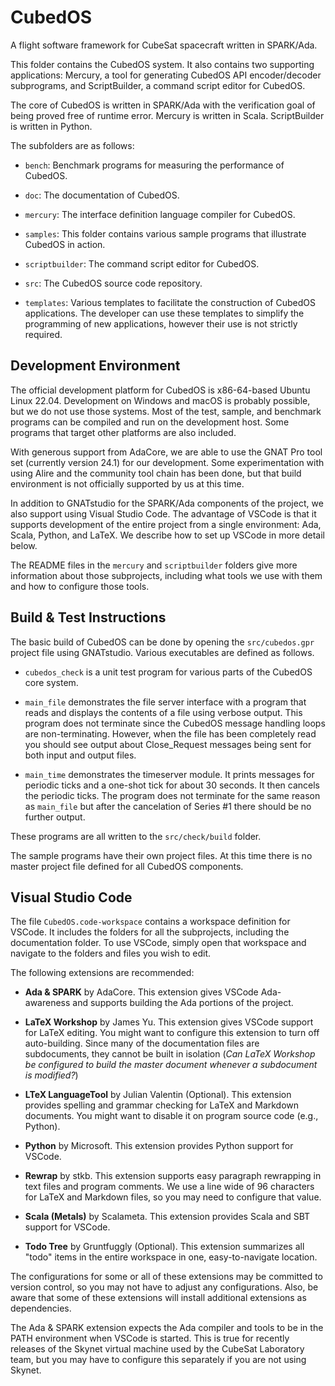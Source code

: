 
CubedOS
=======

A flight software framework for CubeSat spacecraft written in SPARK/Ada.

This folder contains the CubedOS system. It also contains two supporting applications: Mercury,
a tool for generating CubedOS API encoder/decoder subprograms, and ScriptBuilder, a command
script editor for CubedOS.

The core of CubedOS is written in SPARK/Ada with the verification goal of being proved free of
runtime error. Mercury is written in Scala. ScriptBuilder is written in Python.

The subfolders are as follows:

+ `bench`: Benchmark programs for measuring the performance of CubedOS.

+ `doc`: The documentation of CubedOS.

+ `mercury`: The interface definition language compiler for CubedOS.

+ `samples`: This folder contains various sample programs that illustrate CubedOS in action.

+ `scriptbuilder`: The command script editor for CubedOS.

+ `src`: The CubedOS source code repository.

+ `templates`: Various templates to facilitate the construction of CubedOS applications. The
  developer can use these templates to simplify the programming of new applications, however
  their use is not strictly required.
  
  
Development Environment
-----------------------

The official development platform for CubedOS is x86-64-based Ubuntu Linux 22.04. Development on
Windows and macOS is probably possible, but we do not use those systems. Most of the test,
sample, and benchmark programs can be compiled and run on the development host. Some programs
that target other platforms are also included.

With generous support from AdaCore, we are able to use the GNAT Pro tool set (currently version
24.1) for our development. Some experimentation with using Alire and the community tool chain
has been done, but that build environment is not officially supported by us at this time.

In addition to GNATstudio for the SPARK/Ada components of the project, we also support using
Visual Studio Code. The advantage of VSCode is that it supports development of the entire
project from a single environment: Ada, Scala, Python, and LaTeX. We describe how to set up
VSCode in more detail below.

The README files in the `mercury` and `scriptbuilder` folders give more information about those
subprojects, including what tools we use with them and how to configure those tools.


Build & Test Instructions
-------------------------

The basic build of CubedOS can be done by opening the `src/cubedos.gpr` project file using
GNATstudio. Various executables are defined as follows.

+ `cubedos_check` is a unit test program for various parts of the CubedOS core system.

+ `main_file` demonstrates the file server interface with a program that reads and displays the
  contents of a file using verbose output. This program does not terminate since the CubedOS
  message handling loops are non-terminating. However, when the file has been completely read
  you should see output about Close_Request messages being sent for both input and output files.
  
+ `main_time` demonstrates the timeserver module. It prints messages for periodic ticks and
  a one-shot tick for about 30 seconds. It then cancels the periodic ticks. The program does not
  terminate for the same reason as `main_file` but after the cancelation of Series #1 there
  should be no further output.
  
These programs are all written to the `src/check/build` folder.

The sample programs have their own project files. At this time there is no master project file
defined for all CubedOS components.


Visual Studio Code
------------------

The file `CubedOS.code-workspace` contains a workspace definition for VSCode. It includes the
folders for all the subprojects, including the documentation folder. To use VSCode, simply open
that workspace and navigate to the folders and files you wish to edit.

The following extensions are recommended:

+ **Ada & SPARK** by AdaCore. This extension gives VSCode Ada-awareness and supports building
  the Ada portions of the project.

+ **LaTeX Workshop** by James Yu. This extension gives VSCode support for LaTeX editing. You
  might want to configure this extension to turn off auto-building. Since many of the
  documentation files are subdocuments, they cannot be built in isolation (*Can LaTeX Workshop
  be configured to build the master document whenever a subdocument is modified?*)

+ **LTeX LanguageTool** by Julian Valentin (Optional). This extension provides spelling and
  grammar checking for LaTeX and Markdown documents. You might want to disable it on program
  source code (e.g., Python).

+ **Python** by Microsoft. This extension provides Python support for VSCode.

+ **Rewrap** by stkb. This extension supports easy paragraph rewrapping in text files and
  program comments. We use a line wide of 96 characters for LaTeX and Markdown files, so you may
  need to configure that value.

+ **Scala (Metals)** by Scalameta. This extension provides Scala and SBT support for VSCode.

+ **Todo Tree** by Gruntfuggly (Optional). This extension summarizes all "todo" items in the entire
  workspace in one, easy-to-navigate location.

The configurations for some or all of these extensions may be committed to version control, so
you may not have to adjust any configurations. Also, be aware that some of these extensions will
install additional extensions as dependencies.

The Ada & SPARK extension expects the Ada compiler and tools to be in the PATH environment when
VSCode is started. This is true for recently releases of the Skynet virtual machine used by the
CubeSat Laboratory team, but you may have to configure this separately if you are not using
Skynet.
